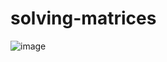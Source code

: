 # solving-matrices
![image](https://github.com/SemenovAndrey/solving-matrices/assets/94061117/319ed4ff-860f-4827-869a-df339b76b7ec)
